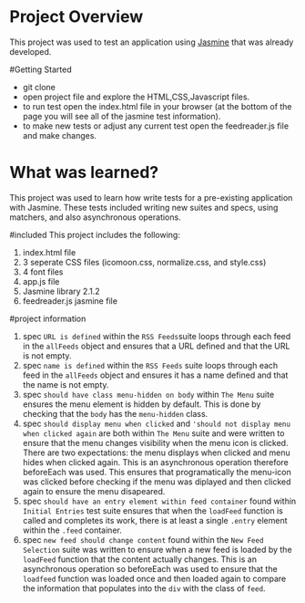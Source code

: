 # Project Overview

This project was used to test an application using [Jasmine](http://jasmine.github.io/) that was already developed.

#Getting Started

* git clone <repository-URL>
* open project file and explore the HTML,CSS,Javascript files.
* to run test open the index.html file in your browser (at the bottom of the page you will see all of the jasmine test information).
* to make new tests or adjust any current test  open the feedreader.js file and make changes.


# What was learned?

This project was used to learn how write tests for a pre-existing application with Jasmine. These tests included writing new suites and specs, using matchers, and also asynchronous operations.


#included
This project includes the following:
1. index.html file
2. 3 seperate CSS files (icomoon.css, normalize.css, and style.css)
3. 4 font files
4. app.js file
5. Jasmine library 2.1.2
6. feedreader.js jasmine file


#project information

1. spec `URL is defined` within the `RSS Feeds`suite loops through each feed in the `allFeeds` object and ensures that a URL defined and that the URL is not empty.
2. spec `name is defined` within the `RSS Feeds` suite loops through each feed in the `allFeeds` object and ensures it has a name defined and that the name is not empty.
4. spec `should have class menu-hidden on body` within `The Menu` suite ensures the menu element is hidden by default. This is done by checking that the `body` has the `menu-hidden` class.
5. spec `should display menu when clicked` and `'should not display menu when clicked again` are both within `The Menu` suite and were written to ensure that the menu changes visibility when the menu icon is clicked. There are two expectations: the menu displays when clicked and menu hides when clicked again. This is an asynchronous operation therefore beforeEach was used. This ensures that programatically the menu-icon was clicked before checking if the menu was diplayed and then clicked again to ensure the menu disapeared.
14. spec `should have an entry element within feed container` found within `Initial Entries` test suite ensures that when the `loadFeed` function is called and completes its work, there is at least a single `.entry` element within the `.feed` container.
16. spec `new feed should change content` found within the `New Feed Selection` suite was written to ensure when a new feed is loaded by the `loadFeed` function that the content actually changes. This is an asynchronous operation so beforeEach was used to ensure that the `loadfeed` function was loaded once and then loaded again to compare the information that populates into the `div` with the class of `feed`.
